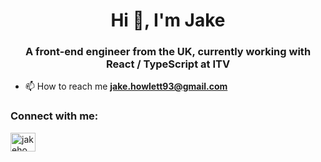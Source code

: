<h1 align="center">Hi 👋, I'm Jake</h1>
<h3 align="center">A front-end engineer from the UK, currently working with React / TypeScript at ITV</h3>

- 📫 How to reach me **jake.howlett93@gmail.com**

<h3 align="left">Connect with me:</h3>
<p align="left">
<a href="https://linkedin.com/in/jakehowlett93" target="blank"><img align="center" src="https://cdn.jsdelivr.net/npm/simple-icons@3.0.1/icons/linkedin.svg" alt="jakehowlett93" height="30" width="40" /></a>
</p>
